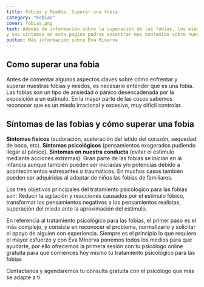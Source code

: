 ```yaml
---
title: Fobias y Miedos. Superar una fobia
category: "Fobias"
cover: fobias.png
text: Además de información sobre la superación de las fobias, los miedos
y sus síntomas en esta pagina podras encontrar mas contenido sobre nuestros tratamiento psicológico online para las fobias.
button: Más información sobre Eva Minerva
---
```

## Como superar una fobia 

Antes de comentar algunos aspectos claves sobre cómo enfrentar y superar nuestras fobias y miedos, es necesario entender que es una fobia. Las fobias son un tipo de ansiedad o pánico desencadenada  por la exposición a un estímulo. En la mayor parte de las cosos sabemos reconocer que es un miedo irracional y excesivo, muy difícil controlar. 

## Síntomas de las fobias y cómo superar una fobia

**Síntomas físicos** (sudoración, aceleración del latido del corazón, sequedad de boca, etc). **Síntomas psicológicos** (pensamientos exagerados pudiendo llegar al pánico). **Síntomas en nuestra conducta** (evitar el estímulo mediante acciones extremas). Gran parte de las fobias se inician en la infancia aunque también pueden ser iniciadas y/o potencias debido a acontecimientos estresantes o traumáticos. En muchos casos también pueden ser adquiridas al adoptar de niños las fobias de familiares.

Los tres objetivos principales del tratamiento psicológico para las fobias son: Reducir la agitación y reacciones causados por el estímulo fóbico, transformar los pensamientos negativos a los pensamientos realistas, superación del miedo ante la aproximación del estímulo.    

En referencia al tratamiento psicológico para las fobias, el primer paso es el más complejo, y consiste en reconocer el problema, normalizarlo y solicitar el apoyo de alguien con experiencia. Siempre es el principio lo que requiere el mayor esfuerzo y con Eva Minerva ponemos todos los medios para que ayudarte, por ello ofrecemos la primera sesión con tu psicólogo online gratuita para que comiences hoy mismo tu tratamiento psicológico para las fobias

Contactanos y agendaremos tu consulta gratuita con el psicólogo que más se adapte a ti.
